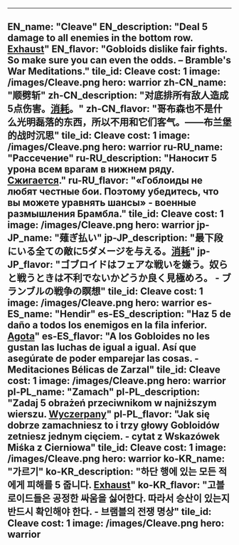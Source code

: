 ---

EN_name: "Cleave"
EN_description: "Deal 5 damage to all enemies in the bottom row.  <u>Exhaust</u>"
EN_flavor: "Gobloids dislike fair fights. So make sure you can even the odds. – Bramble's War Meditations."
tile_id: Cleave
cost: 1
image: /images/Cleave.png
hero: warrior
zh-CN_name: "顺劈斩"
zh-CN_description: "对底排所有敌人造成5点伤害。<u>消耗</u>。"
zh-CN_flavor: "哥布森也不是什么光明磊落的东西，所以不用和它们客气。——布兰堡的战时沉思"
tile_id: Cleave
cost: 1
image: /images/Cleave.png
hero: warrior
ru-RU_name: "Рассечение"
ru-RU_description: "Наносит 5 урона всем врагам в нижнем ряду. <u>Сжигается</u>."
ru-RU_flavor: "«Гоблоиды не любят честные бои. Поэтому убедитесь, что вы можете уравнять шансы» - военные размышления Брамбла."
tile_id: Cleave
cost: 1
image: /images/Cleave.png
hero: warrior
jp-JP_name: "薙ぎ払い"
jp-JP_description: "最下段にいる全ての敵に5ダメージを与える。<u>消耗</u>"
jp-JP_flavor: "ゴブロイドはフェアな戦いを嫌う。奴らと戦うときは不利でないかどうか良く見極めろ。 - ブランブルの戦争の瞑想"
tile_id: Cleave
cost: 1
image: /images/Cleave.png
hero: warrior
es-ES_name: "Hendir"
es-ES_description: "Haz 5 de daño a todos los enemigos en la fila inferior. <u>Agota</u>"
es-ES_flavor: "A los Gobloides no les gustan las luchas de igual a igual. Así que asegúrate de poder emparejar las cosas. - Meditaciones Bélicas de Zarzal"
tile_id: Cleave
cost: 1
image: /images/Cleave.png
hero: warrior
pl-PL_name: "Zamach"
pl-PL_description: "Zadaj 5 obrażeń przeciwnikom w najniższym wierszu. <u>Wyczerpany</u>"
pl-PL_flavor: "Jak się dobrze zamachniesz to i trzy głowy Gobloidów zetniesz jednym cięciem. - cytat z Wskazówek Miśka z Cierniowa"
tile_id: Cleave
cost: 1
image: /images/Cleave.png
hero: warrior
ko-KR_name: "가르기"
ko-KR_description: "하단 행에 있는 모든 적에게 피해를 5 줍니다. <u>Exhaust</u>"
ko-KR_flavor: "고블로이드들은 공정한 싸움을 싫어한다. 따라서 승산이 있는지 반드시 확인해야 한다. - 브램블의 전쟁 명상"
tile_id: Cleave
cost: 1
image: /images/Cleave.png
hero: warrior
---